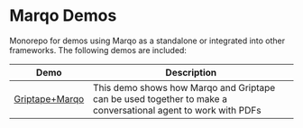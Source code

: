 # Marqo Demos
Monorepo for demos using Marqo as a standalone or integrated into other frameworks. The following demos are included:

| Demo | Description |
| --- | --- |
| [Griptape+Marqo](/griptape-marqo-demo) | This demo shows how Marqo and Griptape can be used together to make a conversational agent to work with PDFs |
